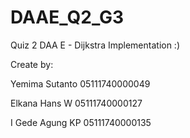 # DAAE_Q2_G3
Quiz 2 DAA E - Dijkstra Implementation :)

Create by:

Yemima Sutanto  05111740000049

Elkana Hans W   05111740000127

I Gede Agung KP 05111740000135

